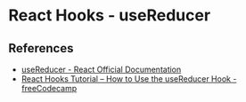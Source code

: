 # React Hooks - useReducer

## References

- [useReducer - React Official Documentation](https://react.dev/reference/react/useReducer)
- [React Hooks Tutorial – How to Use the useReducer Hook - freeCodecamp](https://www.freecodecamp.org/news/usereducer-hook-react/)
